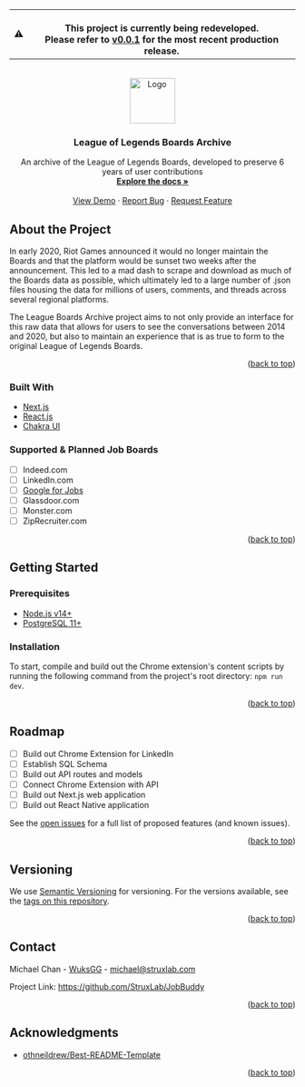 <div id="top"></div>

<table>
<tr>
<td>
⚠️
</td>
<td align="center">
<br />
<span><b>
  This project is currently being redeveloped. <br />
  Please refer to <a href="https://github.com/WuksGG/League-Boards-Archive/tree/main/boards-next-old">v0.0.1</a> for the most recent production release.
</b></span>
<img width="881" height="0">
</td>
</tr>
</table>

<!-- PROJECT LOGO -->
<br />
<div align="center">

  <a href="https://archive.runeterra.net/">
    <img src="https://user-images.githubusercontent.com/27760344/150649814-a41cf7f9-b3b3-4f0a-a221-7f9bea52661e.png" alt="Logo" width="80" height="80">
  </a>

  <h3 align="center">League of Legends Boards Archive</h3>

  <p align="center">
    An archive of the League of Legends Boards, developed to preserve 6 years of user contributions
    <br />
    <a href="#"><strong>Explore the docs »</strong></a>
    <br />
    <br />
    <a href="https://archive.runeterra.net/">View Demo</a>
    ·
    <a href="https://github.com/WuksGG/League-Boards-Archive/issues">Report Bug</a>
    ·
    <a href="https://github.com/WuksGG/League-Boards-Archive/issues">Request Feature</a>
  </p>
</div>

## About the Project

In early 2020, Riot Games announced it would no longer maintain the Boards and that the platform would be sunset two weeks after the announcement. This led to a mad dash to scrape and download as much of the Boards data as possible, which ultimately led to a large number of .json files housing the data for millions of users, comments, and threads across several regional platforms.

The League Boards Archive project aims to not only provide an interface for this raw data that allows for users to see the conversations between 2014 and 2020, but also to maintain an experience that is as true to form to the original League of Legends Boards.

<p align="right">(<a href="#top">back to top</a>)</p>

### Built With

* [Next.js](https://nextjs.org/)
* [React.js](https://reactjs.org/)
* [Chakra UI](https://chakra-ui.com/)

### Supported & Planned Job Boards
- [ ] Indeed.com
- [ ] LinkedIn.com
- [ ] [Google for Jobs](https://www.google.com/search?q=Software+Engineer&ibp=htl;jobs)
- [ ] Glassdoor.com
- [ ] Monster.com
- [ ] ZipRecruiter.com

<p align="right">(<a href="#top">back to top</a>)</p>

## Getting Started

### Prerequisites

* [Node.js v14+](https://nodejs.org/en/)
* [PostgreSQL 11+](https://www.postgresql.org/)

### Installation

To start, compile and build out the Chrome extension's content scripts by running the following command from the project's root directory: ```npm run dev```.

<p align="right">(<a href="#top">back to top</a>)</p>

<!-- ## Running the Tests -->

<!-- ## Usage -->

<!-- ROADMAP -->
## Roadmap

- [ ] Build out Chrome Extension for LinkedIn
- [ ] Establish SQL Schema
- [ ] Build out API routes and models
- [ ] Connect Chrome Extension with API
- [ ] Build out Next.js web application
- [ ] Build out React Native application

See the [open issues](https://github.com/StruxLab/JobBuddy/issues) for a full list of proposed features (and known issues).

<p align="right">(<a href="#top">back to top</a>)</p>

<!-- ## Contributing -->

## Versioning
We use [Semantic Versioning](https://semver.org/) for versioning. For the versions available, see the [tags on this repository](https://github.com/StruxLab/JobBuddy/tags).

<p align="right">(<a href="#top">back to top</a>)</p>

## Contact

Michael Chan - [WuksGG](https://github.com/WuksGG) - michael@struxlab.com

Project Link: https://github.com/StruxLab/JobBuddy

<p align="right">(<a href="#top">back to top</a>)</p>

<!-- ## License -->

## Acknowledgments

* [othneildrew/Best-README-Template](https://github.com/othneildrew/Best-README-Template)

<p align="right">(<a href="#top">back to top</a>)</p>
